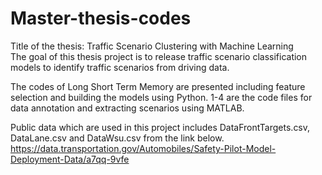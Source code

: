 # Master-thesis-codes
Title of the thesis: Traffic Scenario Clustering with Machine Learning <br>
The goal of this thesis project is to release traffic scenario classification models to identify traffic scenarios from driving data. 

The codes of Long Short Term Memory are presented including feature selection and building the models using Python. 1-4 are the code files for data annotation and extracting scenarios using MATLAB. 

Public data which are used in this project includes DataFrontTargets.csv, DataLane.csv and DataWsu.csv from the link below. 
https://data.transportation.gov/Automobiles/Safety-Pilot-Model-Deployment-Data/a7qq-9vfe
